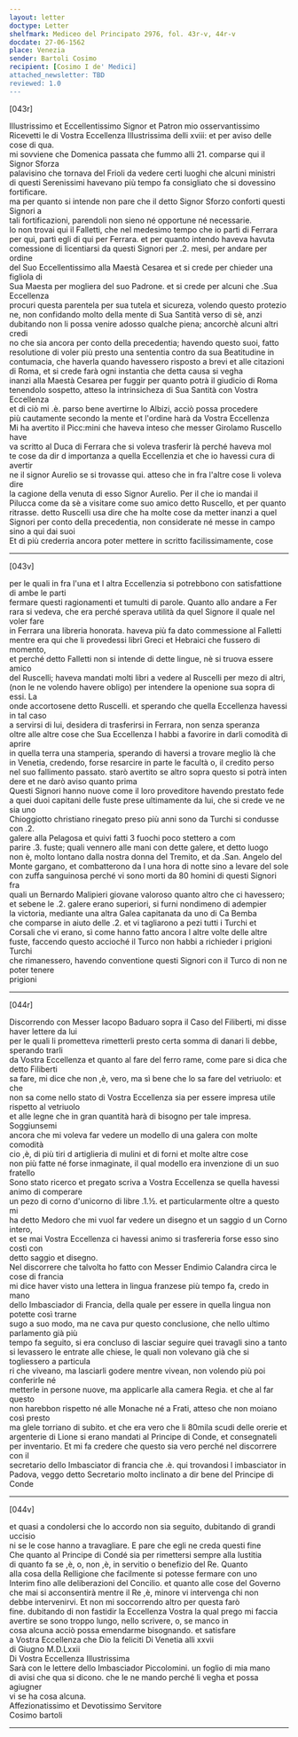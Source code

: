 ```yaml
---
layout: letter
doctype: Letter
shelfmark: Mediceo del Principato 2976, fol. 43r-v, 44r-v
docdate: 27-06-1562
place: Venezia
sender: Bartoli Cosimo
recipient: [Cosimo I de' Medici]
attached_newsletter: TBD
reviewed: 1.0
---
```


[043r]  
  
  
Illustrissimo et Eccellentissimo Signor et Patron mio osservantissimo  
Ricevetti le di Vostra Eccellenza Illustrissima delli xviii: et per aviso delle cose di qua.  
mi sovviene che Domenica passata che fummo alli 21. comparse qui il Signor Sforza  
palavisino che tornava del Frioli da vedere certi luoghi che alcuni ministri  
di questi Serenissimi havevano più tempo fa consigliato che si dovessino fortificare.  
ma per quanto si intende non pare che il detto Signor Sforzo conforti questi Signori a  
tali fortificazioni, parendoli non sieno né opportune né necessarie.  
Io non trovai qui il Falletti, che nel medesimo tempo che io partì di Ferrara  
per qui, partì egli di qui per Ferrara. et per quanto intendo haveva havuta  
comessione di licentiarsi da questi Signori per .2. mesi, per andare per ordine  
del Suo Eccellentissimo alla Maestà Cesarea et si crede per chieder una figliola di  
Sua Maesta per mogliera del suo Padrone. et si crede per alcuni che .Sua Eccellenza  
procuri questa parentela per sua tutela et sicureza, volendo questo protezio  
ne, non confidando molto della mente di Sua Santità verso di sè, anzi   
dubitando non li possa venire adosso qualche piena; ancorchè alcuni altri credi  
no che sia ancora per conto della precedentia; havendo questo suoi, fatto  
resolutione di voler più presto una sententia contro da sua Beatitudine in  
contumacia, che haverla quando havessero risposto a brevi et alle citazioni  
di Roma, et si crede farà ogni instantia che detta causa si vegha  
inanzi alla Maestà Cesarea per fuggir per quanto potrà il giudicio di Roma  
tenendolo sospetto, atteso la intrinsicheza di Sua Santità con Vostra Eccellenza  
et di ciò mi .è. parso bene avertirne lo Albizi, acciò possa procedere  
più cautamente secondo la mente et l'ordine harà da Vostra Eccellenza  
Mi ha avertito il Picc:mini che haveva inteso che messer Girolamo Ruscello have  
va scritto al Duca di Ferrara che si voleva trasferir là perché haveva mol  
te cose da dir d importanza a quella Eccellenzia et che io havessi cura di avertir  
ne il signor Aurelio se si trovasse qui. atteso che in fra l'altre cose li voleva dire  
la cagione della venuta di esso Signor Aurelio. Per il che io mandai il  
Pilucca come da sè a visitare come suo amico detto Ruscello, et per quanto  
ritrasse. detto Ruscelli usa dire che ha molte cose da metter inanzi a quel  
Signori per conto della precedentia, non considerate né messe in campo sino a qui dai suoi  
Et di più crederria ancora poter mettere in scritto facilissimamente, cose  
  
---  

[043v]  
  
  
per le quali in fra l'una et l altra Eccellenzia si potrebbono con satisfattione di ambe le parti  
fermare questi ragionamenti et tumulti di parole. Quanto allo andare a Fer  
rara si vedeva, che era perché sperava utilità da quel Signore il quale nel voler fare  
in Ferrara una libreria honorata. haveva più fa dato commessione al Falletti  
mentre era qui che li provedessi libri Greci et Hebraici che fussero di momento,  
et perché detto Falletti non si intende di dette lingue, nè si truova essere amico  
del Ruscelli; haveva mandati molti libri a vedere al Ruscelli per mezo di altri,  
(non le ne volendo havere obligo) per intendere la openione sua sopra di essi. La  
onde accortosene detto Ruscelli. et sperando che quella Eccellenza havessi in tal caso  
a servirsi di lui, desidera di trasferirsi in Ferrara, non senza speranza  
oltre alle altre cose che Sua Eccellenza l habbi a favorire in darli comodità di aprire  
in quella terra una stamperia, sperando di haversi a trovare meglio là che  
in Venetia, credendo, forse resarcire in parte le facultà o, il credito perso  
nel suo fallimento passato. starò avertito se altro sopra questo si potrà inten  
dere et ne darò aviso quanto prima  
Questi Signori hanno nuove come il loro proveditore havendo prestato fede  
a quei duoi capitani delle fuste prese ultimamente da lui, che si crede ve ne sia uno  
Chioggiotto christiano rinegato preso più anni sono da Turchi si condusse con .2.  
galere alla Pelagosa et quivi fatti 3 fuochi poco stettero a com  
parire .3. fuste; quali vennero alle mani con dette galere, et detto luogo  
non è, molto lontano dalla nostra donna del Tremito, et da .San. Angelo del  
Monte gargano, et combatterono da l una hora di notte sino a levare del sole  
con zuffa sanguinosa perché vi sono morti da 80 homini di questi Signori fra  
quali un Bernardo Malipieri giovane valoroso quanto altro che ci havessero;  
et sebene le .2. galere erano superiori, si furni nondimeno di adempier  
la victoria, mediante una altra Galea capitanata da uno di Ca Bemba  
che comparse in aiuto delle .2. et vi tagliarono a pezi tutti i Turchi et  
Corsali che vi erano, sì come hanno fatto ancora l altre volte delle altre  
fuste, faccendo questo accioché il Turco non habbi a richieder i prigioni Turchi  
che rimanessero, havendo conventione questi Signori con il Turco di non ne poter tenere  
prigioni  
  
---  

[044r]  
  
  
Discorrendo con Messer Iacopo Baduaro sopra il Caso del Filiberti, mi disse haver lettere da lui  
per le quali li prometteva rimetterli presto certa somma di danari li debbe, sperando trarli  
da Vostra Eccellenza et quanto al fare del ferro rame, come pare si dica che detto Filiberti  
sa fare, mi dice che non ,è, vero, ma sì bene che lo sa fare del vetriuolo: et che  
non sa come nello stato di Vostra Eccellenza sia per essere impresa utile rispetto al vetriuolo  
et alle legne che in gran quantità harà di bisogno per tale impresa. Soggiunsemi  
ancora che mi voleva far vedere un modello di una galera con molte comodità  
cio ,è, di più tiri d artiglieria di mulini et di forni et molte altre cose  
non più fatte né forse inmaginate, il qual modello era invenzione di un suo fratello  
Sono stato ricerco et pregato scriva a Vostra Eccellenza se quella havessi animo di comperare  
un pezo di corno d'unicorno di libre .1.½. et particularmente oltre a questo mi  
ha detto Medoro che mi vuol far vedere un disegno et un saggio d un Corno intero,  
et se mai Vostra Eccellenza ci havessi animo si trasfereria forse esso sino costì con  
detto saggio et disegno.  
Nel discorrere che talvolta ho fatto con Messer Endimio Calandra circa le cose di francia  
mi dice haver visto una lettera in lingua franzese più tempo fa, credo in mano  
dello Imbasciador di Francia, della quale per essere in quella lingua non potette così trarne  
sugo a suo modo, ma ne cava pur questo conclusione, che nello ultimo parlamento già più  
tempo fa seguito, si era concluso di lasciar seguire quei travagli sino a tanto  
si levassero le entrate alle chiese, le quali non volevano già che si togliessero a particula  
ri che viveano, ma lasciarli godere mentre vivean, non volendo più poi conferirle né  
metterle in persone nuove, ma applicarle alla camera Regia. et che al far questo  
non harebbon rispetto né alle Monache né a Frati, atteso che non moiano così presto  
ma glele torriano di subito. et che era vero che li 80mila scudi delle orerie et  
argenterie di Lione si erano mandati al Principe di Conde, et consegnateli  
per inventario. Et mi fa credere che questo sia vero perché nel discorrere con il  
secretario dello Imbasciator di francia che .è. qui trovandosi l imbasciator in  
Padova, veggo detto Secretario molto inclinato a dir bene del Principe di Conde  
  
---  

[044v]  
  
  
et quasi a condolersi che lo accordo non sia seguito, dubitando di grandi uccisio  
ni se le cose hanno a travagliare. E pare che egli ne creda questi fine  
Che quanto al Principe di Condé sia per rimettersi sempre alla Iustitia  
di quanto fa se ,è, o, non ,è, in servitio o benefizio del Re. Quanto  
alla cosa della Relligione che facilmente si potesse fermare con uno  
Interim fino alle deliberazioni del Concilio. et quanto alle cose del Governo  
che mai si acconsentirà mentre il Re ,è, minore vi intervenga chi non  
debbe intervenirvi. Et non mi soccorrendo altro per questa farò  
fine. dubitando di non fastidir la Eccellenza Vostra la qual prego mi faccia  
avertire se sono troppo lungo, nello scrivere, o, se manco in  
cosa alcuna acciò possa emendarme bisognando. et satisfare  
a Vostra Eccellenza che Dio la feliciti Di Venetia alli xxvii  
di Giugno M.D.Lxxii  
Di Vostra Eccellenza Illustrissima  
Sarà con le lettere dello Imbasciador Piccolomini. un foglio di mia mano  
di avisi che qua si dicono. che le ne mando perché li vegha et possa agiugner  
vi se ha cosa alcuna.  
Affezionatissimo et Devotissimo Servitore  
Cosimo bartoli  
  
---  

